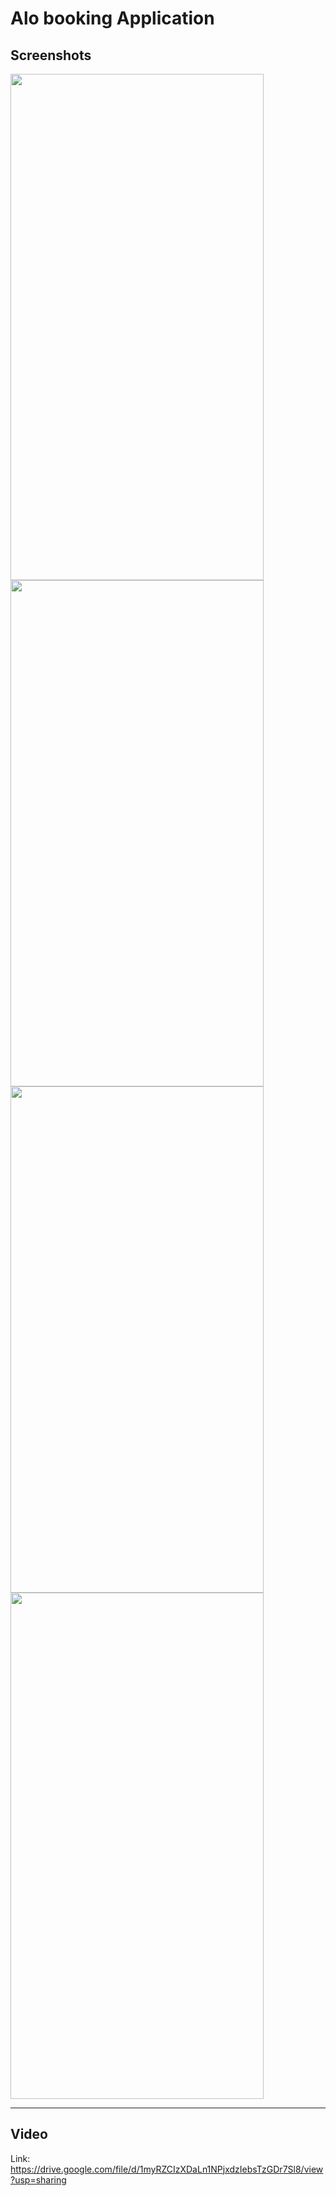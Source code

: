# Alo booking Application

## Screenshots

<img src="https://user-images.githubusercontent.com/20980869/193427792-b04b46a1-9fd7-488b-84e2-9e7f47b5ee9d.jpg" 
     width="405" 
     height="810" />
<img src="https://user-images.githubusercontent.com/20980869/193427797-31c24747-3917-4628-a60c-31090ad79515.jpg" 
     width="405" 
     height="810" />
<img src="https://user-images.githubusercontent.com/20980869/193427800-76f20b5b-7244-4d6f-881d-3b9c03edef67.jpg" 
     width="405" 
     height="810" />
<img src="https://user-images.githubusercontent.com/20980869/193427802-43a94f94-8f2b-4623-b7e9-6f74cc47f921.jpg" 
     width="405" 
     height="810" />

<hr>

## Video

Link: https://drive.google.com/file/d/1myRZCIzXDaLn1NPjxdzIebsTzGDr7Sl8/view?usp=sharing
